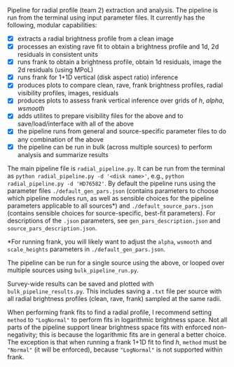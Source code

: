 Pipeline for radial profile (team 2) extraction and analysis. The pipeline is run from the terminal using input parameter 
files. It currently has the following, modular capabilities:
- [x] extracts a radial brightness profile from a clean image
- [x] processes an existing rave fit to obtain a brightness profile and 1d, 2d residuals in consistent units
- [x] runs frank to obtain a brightness profile, obtain 1d residuals, image the 2d residuals (using MPoL)
- [x] runs frank for 1+1D vertical (disk aspect ratio) inference
- [x] produces plots to compare clean, rave, frank brightness profiles, radial visibility profiles, images, residuals
- [x] produces plots to assess frank vertical inference over grids of _h_, _alpha_, _wsmooth_
- [x] adds utilites to prepare visibility files for the above and to save/load/interface with all of the above
- [x] the pipeline runs from general and source-specific parameter files to do any combination of the above
- [x] the pipeline can be run in bulk (across multiple sources) to perform analysis and summarize results

The main pipeline file is `radial_pipeline.py`. It can be run from the terminal as `python radial_pipeline.py -d '<disk name>'`, e.g., `python radial_pipeline.py -d 'HD76582'`. By default the pipeline runs using the parameter files `./default_gen_pars.json` (contains parameters to choose which pipeline modules run, as well as sensible choices for the pipeline parameters applicable to all sources*) and `./default_source_pars.json` (contains sensible choices for source-specific, best-fit parameters). For descriptions of the `.json` parameters, see `gen_pars_description.json` and `source_pars_description.json`.

*For running frank, you will likely want to adjust the `alpha`, `wsmooth` and `scale_heights` parameters in `./default_gen_pars.json`.

The pipeline can be run for a single source using the above, or looped over multiple sources using `bulk_pipeline_run.py`. 

Survey-wide results can be saved and plotted with `bulk_pipeline_results.py`. This includes saving a `.txt` file per source with all radial brightness profiles (clean, rave, frank) sampled at the same radii. 

When performing frank fits to find a radial profile, I recommend setting `method` to `"LogNormal"` to perform fits in logarithmic brightness space. Not all parts of the pipeline support linear brightness space fits with enforced non-negativity; this is because the logarithmic fits are in general a better choice. The exception is that when running a frank 1+1D fit to find _h_, `method` must be `"Normal"` (it will be enforced), because `"LogNormal"` is not supported within frank.